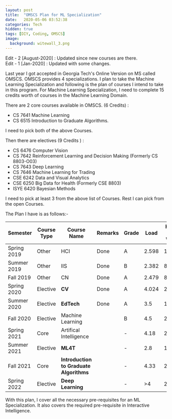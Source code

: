 ```yaml
---
layout: post
title:  "OMSCS Plan for ML Specialization"
date:   2020-05-06 03:52:38
categories: Tech
hidden: true
tags: [DIY, Coding, OMSCS]
image:
  background: witewall_3.png
---
```

Edit - 2 [August-2020] : Updated since new courses are there.
<br>
Edit - 1 [Jan-2020] : Updated with some changes.

Last year I got accepted in Georgia Tech's Online Version on MS called OMSCS. OMSCS provides 4 specializations. I plan to take the Machine Learning Specialization and following is the plan of courses I intend to take in this program. For Machine Learning Specialization, I need to complete 15 credits worth of courses in the Machine Learning Domain.

There are 2 core courses available in OMSCS. (6 Credits) :

- CS 7641 Machine Learning
- CS 6515 Introduction to Graduate Algorithms.

I need to pick both of the above Courses.

Then there are electives (9 Credits ) :

- CS 6476 Computer Vision
- CS 7642 Reinforcement Learning and Decision Making (Formerly CS 8803-O03)
- CS 7643 Deep Learning
- CS 7646 Machine Learning for Trading
- CSE 6242 Data and Visual Analytics
- CSE 6250 Big Data for Health (Formerly CSE 8803)
- ISYE 6420 Bayesian Methods

I need to pick at least 3 from the above list of Courses. Rest I can pick from the open Courses.

The Plan I have is as follows:-


| Semester  | Course Type | Course Name | Remarks | Grade|Load|Hours Per Week|
|-----------|-----------|-------------|---------|-------|------|---|
|Spring 2019|Other|HCI|Done |  A     |2.598|11.661|
|Summer 2019|Other|IIS| Done |  B     |2.382| 8.893 |
|Fall 2019|Other|CN|Done| A |2.479   |8.264|
|Spring 2020|Elective|**CV**|Done|  A | 4.024  |20.463|
|Summer 2020 |Elective|**EdTech**|Done|A |3.5 |13.626|
|Fall 2020 |Elective|Machine Learning|| B |4.5|22  |
|Spring 2021|Core|Artifical Intelligence| | - | 4.18 | 21|
|Summer 2021|Elective|**ML4T**| |-|2.8|13.6|
|Fall 2021|Core | **Introduction to Graduate Algorithms**| |-|4.33|24.885|
|Spring 2022|Elective | **Deep Learning** | |-|>4|20.885|

With this plan, I cover all the necessary pre-requisites for an ML Specialization. It also covers the required pre-requisite in Interactive Intelligence.
